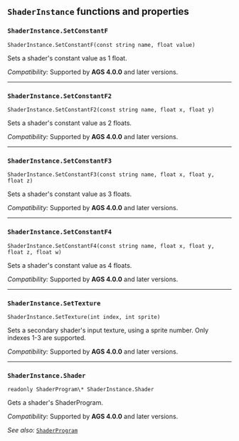 ## `ShaderInstance` functions and properties

### `ShaderInstance.SetConstantF`

```ags
ShaderInstance.SetConstantF(const string name, float value)
```

Sets a shader's constant value as 1 float.

*Compatibility:* Supported by **AGS 4.0.0** and later versions.

---

### `ShaderInstance.SetConstantF2`

```ags
ShaderInstance.SetConstantF2(const string name, float x, float y)
```

Sets a shader's constant value as 2 floats.

*Compatibility:* Supported by **AGS 4.0.0** and later versions.

---

### `ShaderInstance.SetConstantF3`

```ags
ShaderInstance.SetConstantF3(const string name, float x, float y, float z)
```

Sets a shader's constant value as 3 floats.

*Compatibility:* Supported by **AGS 4.0.0** and later versions.

---

### `ShaderInstance.SetConstantF4`

```ags
ShaderInstance.SetConstantF4(const string name, float x, float y, float z, float w)
```

Sets a shader's constant value as 4 floats.

*Compatibility:* Supported by **AGS 4.0.0** and later versions.

---

### `ShaderInstance.SetTexture`

```ags
ShaderInstance.SetTexture(int index, int sprite)
```

Sets a secondary shader's input texture, using a sprite number. Only indexes 1-3 are supported.

*Compatibility:* Supported by **AGS 4.0.0** and later versions.

---

### `ShaderInstance.Shader`

```ags
readonly ShaderProgram\* ShaderInstance.Shader
```

Gets a shader's ShaderProgram.

*Compatibility:* Supported by **AGS 4.0.0** and later versions.

*See also:* [`ShaderProgram`](ShaderProgram)